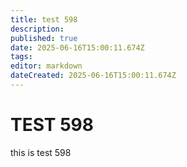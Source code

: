 ```yaml
---
title: test 598
description: 
published: true
date: 2025-06-16T15:00:11.674Z
tags: 
editor: markdown
dateCreated: 2025-06-16T15:00:11.674Z
---
```


# TEST 598
this is test 598
